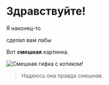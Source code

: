 <h1>Здравствуйте!</h1>

<p>Я наконец-то</p> <p>сделал вам лабы</p>

Вот <strong>смешная</strong> картинка.

![Смешная гифка с котиком!](https://sun9-30.userapi.com/impg/4J9md5izs9IeKIqZQ0KIdD6Us5Y33FohpXbBjA/EnuLTOBM6tg.jpg?size=800x793&quality=96&sign=4494732dcb8ca7d5fa7beb18932b1e5b&type=album)

> Надеюсь она правда смешная.
